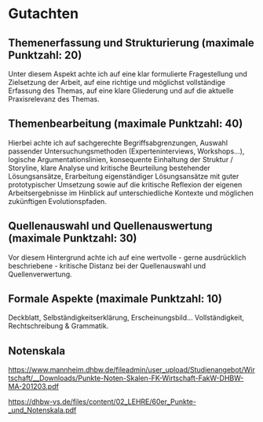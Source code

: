 
# Gutachten

## Themenerfassung und Strukturierung (maximale Punktzahl: 20)
Unter diesem Aspekt achte ich auf eine klar formulierte Fragestellung und Zielsetzung der Arbeit, auf eine richtige und möglichst vollständige Erfassung des Themas, auf eine klare Gliederung und auf die aktuelle Praxisrelevanz des Themas.


## Themenbearbeitung (maximale Punktzahl: 40)
Hierbei achte ich auf sachgerechte Begriffsabgrenzungen, Auswahl passender Untersuchungsmethoden (Experteninterviews, Workshops...), logische Argumentationslinien, konsequente Einhaltung der Struktur / Storyline, klare Analyse und kritische Beurteilung bestehender Lösungsansätze, Erarbeitung eigenständiger Lösungsansätze mit guter prototypischer Umsetzung sowie auf die kritische Reflexion der eigenen Arbeitsergebnisse im Hinblick auf unterschiedliche Kontexte und möglichen zukünftigen Evolutionspfaden.

## Quellenauswahl und Quellenauswertung (maximale Punktzahl: 30)
Vor diesem Hintergrund achte ich auf eine wertvolle - gerne ausdrücklich beschriebene - kritische Distanz bei der Quellenauswahl und Quellenverwertung.

## Formale Aspekte (maximale Punktzahl: 10)
Deckblatt, Selbständigkeitserklärung, Erscheinungsbild... Vollständigkeit, Rechtschreibung & Grammatik.

## Notenskala 
https://www.mannheim.dhbw.de/fileadmin/user_upload/Studienangebot/Wirtschaft/__Downloads/Punkte-Noten-Skalen-FK-Wirtschaft-FakW-DHBW-MA-201203.pdf


https://dhbw-vs.de/files/content/02_LEHRE/60er_Punkte-_und_Notenskala.pdf
